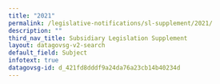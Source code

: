 ```yaml
---
title: "2021"
permalink: /legislative-notifications/sl-supplement/2021/
description: ""
third_nav_title: Subsidiary Legislation Supplement
layout: datagovsg-v2-search
default_field: Subject
infotext: true
datagovsg-id: d_421fd8dddf9a24da76a23cb14b40234d
---
```

